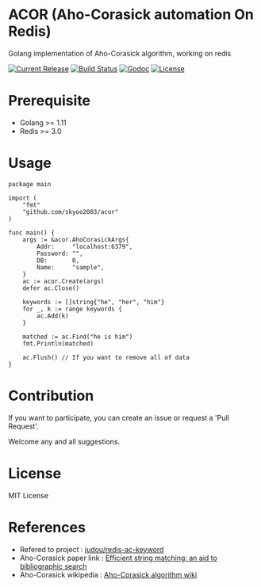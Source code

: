 # ACOR (Aho-Corasick automation On Redis)
Golang implementation of Aho-Corasick algorithm, working on redis

[![Current Release](https://img.shields.io/github/release/skyoo2003/acor.svg)](https://github.com/skyoo2003/acor/releases/latest)
[![Build Status](https://github.com/skyoo2003/acor/workflows/Go/badge.svg)](https://github.com/skyoo2003/acor)
[![Godoc](http://img.shields.io/badge/godoc-reference-blue.svg?style=flat)](https://godoc.org/github.com/skyoo2003/acor)
[![License](https://img.shields.io/github/license/mashape/apistatus.svg)](LICENSE)

# Prerequisite

* Golang >= 1.11
* Redis >= 3.0

# Usage

```
package main

import (
	"fmt"
	"github.com/skyoo2003/acor"
)

func main() {
	args := &acor.AhoCorasickArgs{
		Addr:     "localhost:6379",
		Password: "",
		DB:       0,
		Name:     "sample",
	}
	ac := acor.Create(args)
	defer ac.Close()

	keywords := []string{"he", "her", "him"}
	for _, k := range keywords {
		ac.Add(k)
	}

	matched := ac.Find("he is him")
	fmt.Println(matched)

    ac.Flush() // If you want to remove all of data 
}
```

# Contribution

If you want to participate, you can create an issue or request a 'Pull Request'.

Welcome any and all suggestions.

# License

MIT License

# References

* Refered to project : [judou/redis-ac-keyword](https://github.com/judou/redis-ac-keywords)
* Aho-Corasick paper link : [Efficient string matching: an aid to bibliographic search](http://dl.acm.org/citation.cfm?id=360855)
* Aho-Corasick wikipedia : [Aho-Corasick algorithm wiki](https://en.wikipedia.org/wiki/Aho%E2%80%93Corasick_algorithm)
